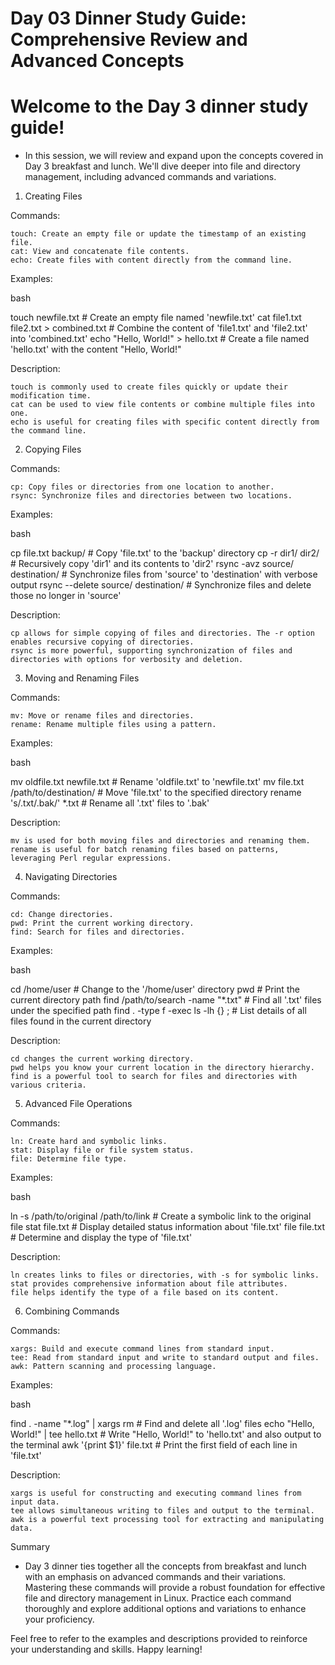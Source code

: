 # Day 03 Dinner Study Guide: Comprehensive Review and Advanced Concepts

# Welcome to the Day 3 dinner study guide!
* In this session, we will review and expand upon the concepts covered in Day 3 breakfast and lunch. We'll dive deeper into file and directory management, including advanced commands and variations.
1. Creating Files

Commands:

    touch: Create an empty file or update the timestamp of an existing file.
    cat: View and concatenate file contents.
    echo: Create files with content directly from the command line.

Examples:

bash

touch newfile.txt                          # Create an empty file named 'newfile.txt'
cat file1.txt file2.txt > combined.txt    # Combine the content of 'file1.txt' and 'file2.txt' into 'combined.txt'
echo "Hello, World!" > hello.txt          # Create a file named 'hello.txt' with the content "Hello, World!"

Description:

    touch is commonly used to create files quickly or update their modification time.
    cat can be used to view file contents or combine multiple files into one.
    echo is useful for creating files with specific content directly from the command line.

2. Copying Files

Commands:

    cp: Copy files or directories from one location to another.
    rsync: Synchronize files and directories between two locations.

Examples:

bash

cp file.txt backup/                       # Copy 'file.txt' to the 'backup' directory
cp -r dir1/ dir2/                        # Recursively copy 'dir1' and its contents to 'dir2'
rsync -avz source/ destination/          # Synchronize files from 'source' to 'destination' with verbose output
rsync --delete source/ destination/     # Synchronize files and delete those no longer in 'source'

Description:

    cp allows for simple copying of files and directories. The -r option enables recursive copying of directories.
    rsync is more powerful, supporting synchronization of files and directories with options for verbosity and deletion.

3. Moving and Renaming Files

Commands:

    mv: Move or rename files and directories.
    rename: Rename multiple files using a pattern.

Examples:

bash

mv oldfile.txt newfile.txt               # Rename 'oldfile.txt' to 'newfile.txt'
mv file.txt /path/to/destination/        # Move 'file.txt' to the specified directory
rename 's/.txt/.bak/' *.txt              # Rename all '.txt' files to '.bak'

Description:

    mv is used for both moving files and directories and renaming them.
    rename is useful for batch renaming files based on patterns, leveraging Perl regular expressions.

4. Navigating Directories

Commands:

    cd: Change directories.
    pwd: Print the current working directory.
    find: Search for files and directories.

Examples:

bash

cd /home/user                          # Change to the '/home/user' directory
pwd                                    # Print the current directory path
find /path/to/search -name "*.txt"     # Find all '.txt' files under the specified path
find . -type f -exec ls -lh {} \;     # List details of all files found in the current directory

Description:

    cd changes the current working directory.
    pwd helps you know your current location in the directory hierarchy.
    find is a powerful tool to search for files and directories with various criteria.

5. Advanced File Operations

Commands:

    ln: Create hard and symbolic links.
    stat: Display file or file system status.
    file: Determine file type.

Examples:

bash

ln -s /path/to/original /path/to/link   # Create a symbolic link to the original file
stat file.txt                           # Display detailed status information about 'file.txt'
file file.txt                           # Determine and display the type of 'file.txt'

Description:

    ln creates links to files or directories, with -s for symbolic links.
    stat provides comprehensive information about file attributes.
    file helps identify the type of a file based on its content.

6. Combining Commands

Commands:

    xargs: Build and execute command lines from standard input.
    tee: Read from standard input and write to standard output and files.
    awk: Pattern scanning and processing language.

Examples:

bash

find . -name "*.log" | xargs rm       # Find and delete all '.log' files
echo "Hello, World!" | tee hello.txt  # Write "Hello, World!" to 'hello.txt' and also output to the terminal
awk '{print $1}' file.txt             # Print the first field of each line in 'file.txt'

Description:

    xargs is useful for constructing and executing command lines from input data.
    tee allows simultaneous writing to files and output to the terminal.
    awk is a powerful text processing tool for extracting and manipulating data.

Summary

* Day 3 dinner ties together all the concepts from breakfast and lunch with an emphasis on advanced commands and their variations. Mastering these commands will provide a robust foundation for effective file and directory management in Linux. Practice each command thoroughly and explore additional options and variations to enhance your proficiency.

Feel free to refer to the examples and descriptions provided to reinforce your understanding and skills. Happy learning!
